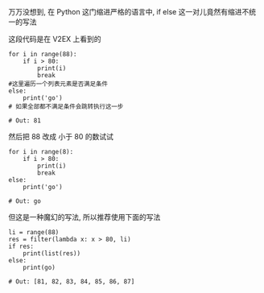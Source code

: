 万万没想到, 在 Python 这门缩进严格的语言中, if else 这一对儿竟然有缩进不统一的写法

这段代码是在 V2EX 上看到的

```
for i in range(88):
    if i > 80:
        print(i)
        break
#这里遍历一个列表元素是否满足条件
else:
    print('go')
# 如果全部都不满足条件会跳转执行这一步

# Out: 81
```

然后把 88 改成 小于 80 的数试试

```
for i in range(8):
    if i > 80:
        print(i)
        break
else:
    print('go')

# Out: go
```

但这是一种魔幻的写法, 所以推荐使用下面的写法

```
li = range(88)
res = filter(lambda x: x > 80, li)
if res:
    print(list(res))
else:
    print(go)
    
# Out: [81, 82, 83, 84, 85, 86, 87]
```



